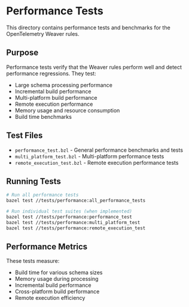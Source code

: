 # Performance Tests

This directory contains performance tests and benchmarks for the OpenTelemetry Weaver rules.

## Purpose

Performance tests verify that the Weaver rules perform well and detect performance regressions. They test:
- Large schema processing performance
- Incremental build performance
- Multi-platform build performance
- Remote execution performance
- Memory usage and resource consumption
- Build time benchmarks

## Test Files

- `performance_test.bzl` - General performance benchmarks and tests
- `multi_platform_test.bzl` - Multi-platform performance tests
- `remote_execution_test.bzl` - Remote execution performance tests

## Running Tests

```bash
# Run all performance tests
bazel test //tests/performance:all_performance_tests

# Run individual test suites (when implemented)
bazel test //tests/performance:performance_test
bazel test //tests/performance:multi_platform_test
bazel test //tests/performance:remote_execution_test
```

## Performance Metrics

These tests measure:
- Build time for various schema sizes
- Memory usage during processing
- Incremental build performance
- Cross-platform build performance
- Remote execution efficiency 